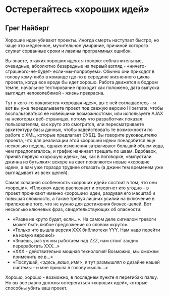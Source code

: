 # Остерегайтесь «хороших идей»

## Грег Найберг

Хорошие идеи убивают проекты. Иногда смерть наступает быстро, но чаще
это медленное, мучительное умирание, причиной которого служат
сорванные сроки и лавины программных ошибок.

Вы знаете, о каких хороших идеях я говорю: соблазнительные, очевидные,
абсолютно безвредные на первый взгляд - «ничего-страшного-не-будет-
если-мы-попробуем». Обычно они приходят в голову кому-либо в команде
где-то в середине жизненного цикла проекта, когда все вроде бы идет
хорошо. Работа движется в бодром темпе, начальное тестирование проходит как
положено, дата выпуска выглядит непоколебимой - жизнь прекрасна.

Тут у кого-то появляется «хорошая идея», вы с ней соглашаетесь - и вот вы
уже переделываете проект под свежую версию Hibernate, чтобы
воспользоваться ее новейшими возможностями, или используете AJAX на некоторых
веб-страницах, потому что разработчик показал пользователям, как круто
это смотрится, или пересматриваете архитектуру базы данных, чтобы
задействовать те возможности по работе с XML, которые предлагает СУБД. Вы
говорите руководителю проекта, что для реализации этой «хорошей идеи»
понадобится еще несколько недель, однако изменения затрагивают
больший объем кода, чем предполагалось, и график начинает трещать по швам.
Вдобавок, приняв первую «хорошую идею», вы, как в поговорке,
«выпустили джинна из бутылки»: вскоре на свет появляются новые «хорошие идеи»,
а вам уже гораздо труднее отказать (а джинн тем временем уже выглядывает
из всех щелей).

Самая коварная особенность «хороших идей» состоит в том, что они
«хороши». «Плохую» идею распознает и отвергнет кто угодно - в проект
проникают именно «хорошие» идеи, раздувая его масштаб и повышая сложность,
а также требуя лишних усилий на включение в приложение того, что не
нужно для достижения бизнес-целей.
Вот несколько ключевых фраз, свидетельствующих об опасности:
- «Разве не круто будет, если...». На самом деле сигналом тревоги может
  быть любое предложение со словом «круто».
- «Только что вышла версия XXX библиотеки YYY. Нам надо перейти на
  новую версию!»
- «Знаешь, раз уж мы работаем над ZZZ, нам стоит заодно переработать
  XXX...»
- «XXX - действительно мощная технология! Возможно, мы сможем
  применить ее в...»
- «Послушай, _<здесь_ваше_имя>_, я тут размышлял о дизайне нашей
  системы - и мне пришла в голову мысль...»
  
Хорошо, хорошо - возможно, в последнем пункте я перегибаю палку. Но вы
  все равно должны остерегаться «хороших идей», которые способны убить
  ваш проект.